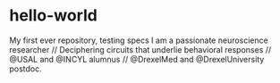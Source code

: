 # hello-world
My first ever repository, testing specs
I am a passionate neuroscience researcher // Deciphering circuits that underlie behavioral responses // @USAL and @INCYL alumnus // @DrexelMed and @DrexelUniversity postdoc.
